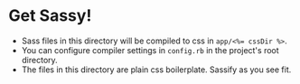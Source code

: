 # Get Sassy!

- Sass files in this directory  will be compiled to css in `app/<%= cssDir %>`.
- You can configure compiler settings in `config.rb` in the project's root directory.
- The files in this directory are plain css boilerplate. Sassify as you see fit.